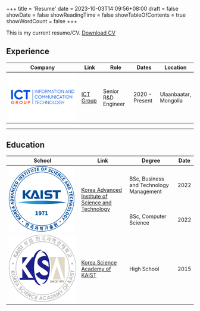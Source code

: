 +++
title = 'Resume'
date = 2023-10-03T14:09:56+08:00
draft = false
showDate = false
showReadingTime = false
showTableOfContents = true
showWordCount = false
+++

This is my current resume/CV. [Download CV](/cv.pdf)

## Experience

<table>
    <thead>
        <tr>
            <th>Company</th>
            <th>Link</th>
            <th>Role</th>
            <th>Dates</th>
            <th>Location</th>
        </tr>
    </thead>
    <tbody>
        <tr>
            <td rowspan><img class="customEntitityLogo" src="ictgroup.png"/></td>
            <td rowspan><a href="https://www.ictgroup.mn/" target="_blank">ICT Group</a></td>
            <td>Senior R&D Engineer</td>
            <td>2020 - Present</td>
            <td>Ulaanbaatar,<br>Mongolia</td>
        </tr>
    </tbody>
</table>

---

## Education

<table>
    <thead>
        <tr>
            <th>School</th>
            <th>Link</th>
            <th>Degree</th>
            <th>Date</th>
        </tr>
    </thead>
    <tbody>
        <tr>
            <td rowspan=3><img class="customEntitityLogo" src="kaist.png"/></td>
            <td rowspan=3><a href="https://kaist.ac.kr/en" target="_blank">Korea Advanced Institute of Science and Technology</a></td>
        </tr>
        <tr>
            <td>BSc, Business and Technology Management</td>
            <td>2022</td>
        </tr>
        <tr>
            <td>BSc, Computer Science</td>
            <td>2022</td>
        </tr>
        <tr>
            <td rowspan><img class="customEntitityLogo" src="ksa.png"/></td>
            <td rowspan><a href="https://ksa.hs.kr/Eng" target="_blank">Korea Science Academy of KAIST</a></td>
            <td>High School</td>
            <td>2015</td>
        </tr>
    </tbody>
</table>